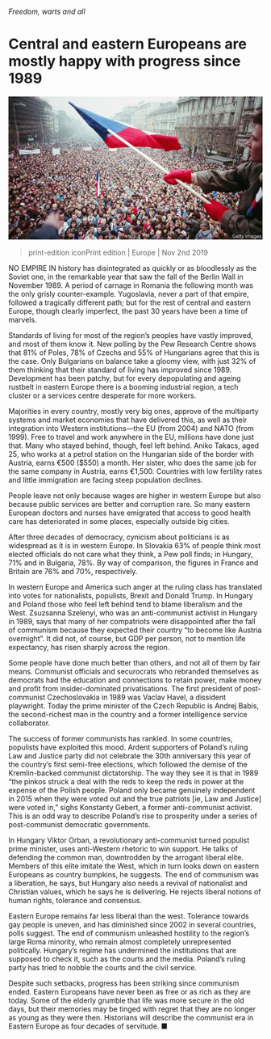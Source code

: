 ###### Freedom, warts and all

# Central and eastern Europeans are mostly happy with progress since 1989 

![image](images/20191102_EUP001_0.jpg) 

> print-edition iconPrint edition | Europe | Nov 2nd 2019 

NO EMPIRE IN history has disintegrated as quickly or as bloodlessly as the Soviet one, in the remarkable year that saw the fall of the Berlin Wall in November 1989. A period of carnage in Romania the following month was the only grisly counter-example. Yugoslavia, never a part of that empire, followed a tragically different path; but for the rest of central and eastern Europe, though clearly imperfect, the past 30 years have been a time of marvels. 

Standards of living for most of the region’s peoples have vastly improved, and most of them know it. New polling by the Pew Research Centre shows that 81% of Poles, 78% of Czechs and 55% of Hungarians agree that this is the case. Only Bulgarians on balance take a gloomy view, with just 32% of them thinking that their standard of living has improved since 1989. Development has been patchy, but for every depopulating and ageing rustbelt in eastern Europe there is a booming industrial region, a tech cluster or a services centre desperate for more workers. 

Majorities in every country, mostly very big ones, approve of the multiparty systems and market economies that have delivered this, as well as their integration into Western institutions—the EU (from 2004) and NATO (from 1999). Free to travel and work anywhere in the EU, millions have done just that. Many who stayed behind, though, feel left behind. Aniko Takacs, aged 25, who works at a petrol station on the Hungarian side of the border with Austria, earns €500 ($550) a month. Her sister, who does the same job for the same company in Austria, earns €1,500. Countries with low fertility rates and little immigration are facing steep population declines. 

People leave not only because wages are higher in western Europe but also because public services are better and corruption rare. So many eastern European doctors and nurses have emigrated that access to good health care has deteriorated in some places, especially outside big cities. 

After three decades of democracy, cynicism about politicians is as widespread as it is in western Europe. In Slovakia 63% of people think most elected officials do not care what they think, a Pew poll finds; in Hungary, 71% and in Bulgaria, 78%. By way of comparison, the figures in France and Britain are 76% and 70%, respectively. 

In western Europe and America such anger at the ruling class has translated into votes for nationalists, populists, Brexit and Donald Trump. In Hungary and Poland those who feel left behind tend to blame liberalism and the West. Zsuzsanna Szelenyi, who was an anti-communist activist in Hungary in 1989, says that many of her compatriots were disappointed after the fall of communism because they expected their country “to become like Austria overnight”. It did not, of course, but GDP per person, not to mention life expectancy, has risen sharply across the region. 

Some people have done much better than others, and not all of them by fair means. Communist officials and securocrats who rebranded themselves as democrats had the education and connections to retain power, make money and profit from insider-dominated privatisations. The first president of post-communist Czechoslovakia in 1989 was Vaclav Havel, a dissident playwright. Today the prime minister of the Czech Republic is Andrej Babis, the second-richest man in the country and a former intelligence service collaborator. 

The success of former communists has rankled. In some countries, populists have exploited this mood. Ardent supporters of Poland’s ruling Law and Justice party did not celebrate the 30th anniversary this year of the country’s first semi-free elections, which followed the demise of the Kremlin-backed communist dictatorship. The way they see it is that in 1989 “the pinkos struck a deal with the reds to keep the reds in power at the expense of the Polish people. Poland only became genuinely independent in 2015 when they were voted out and the true patriots [ie, Law and Justice] were voted in,” sighs Konstanty Gebert, a former anti-communist activist. This is an odd way to describe Poland’s rise to prosperity under a series of post-communist democratic governments. 

In Hungary Viktor Orban, a revolutionary anti-communist turned populist prime minister, uses anti-Western rhetoric to win support. He talks of defending the common man, downtrodden by the arrogant liberal elite. Members of this elite imitate the West, which in turn looks down on eastern Europeans as country bumpkins, he suggests. The end of communism was a liberation, he says, but Hungary also needs a revival of nationalist and Christian values, which he says he is delivering. He rejects liberal notions of human rights, tolerance and consensus. 

Eastern Europe remains far less liberal than the west. Tolerance towards gay people is uneven, and has diminished since 2002 in several countries, polls suggest. The end of communism unleashed hostility to the region’s large Roma minority, who remain almost completely unrepresented politically. Hungary’s regime has undermined the institutions that are supposed to check it, such as the courts and the media. Poland’s ruling party has tried to nobble the courts and the civil service. 

Despite such setbacks, progress has been striking since communism ended. Eastern Europeans have never been as free or as rich as they are today. Some of the elderly grumble that life was more secure in the old days, but their memories may be tinged with regret that they are no longer as young as they were then. Historians will describe the communist era in Eastern Europe as four decades of servitude. ■ 


